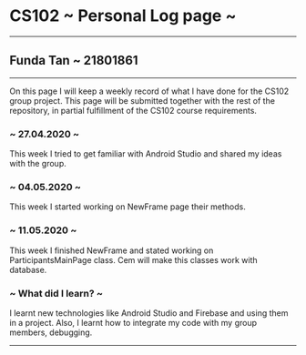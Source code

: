 # CS102 ~ Personal Log page ~
****
## Funda Tan ~ 21801861
****

On this page I will keep a weekly record of what I have done for the CS102 group project. This page will be submitted together with the rest of the repository, in partial fulfillment of the CS102 course requirements.

### ~ 27.04.2020  ~
This week I tried to get familiar with Android Studio and shared my ideas with the group.

### ~ 04.05.2020 ~
This week I started working on NewFrame page their methods.

### ~ 11.05.2020 ~
This week I finished NewFrame and stated working on ParticipantsMainPage class. Cem will make this classes work with database.

### ~ What did I learn? ~
I learnt new technologies like Android Studio and Firebase and using them in a project. Also, I learnt how to integrate my code
with my group members, debugging. 
****
